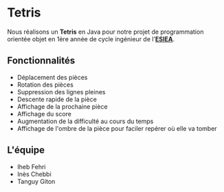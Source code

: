 # Tetris

Nous réalisons un **Tetris** en Java pour notre projet de programmation orientée objet en 1ère année de cycle ingénieur de l'[**ESIEA**](http://www.esiea.fr).

## Fonctionnalités

- Déplacement des pièces
- Rotation des pièces
- Suppression des lignes pleines
- Descente rapide de la pièce
- Affichage de la prochaine pièce
- Affichage du score
- Augmentation de la difficulté au cours du temps
- Affichage de l'ombre de la pièce pour faciler repérer où elle va tomber


## L'équipe
- Iheb Fehri
- Inès Chebbi
- Tanguy Giton